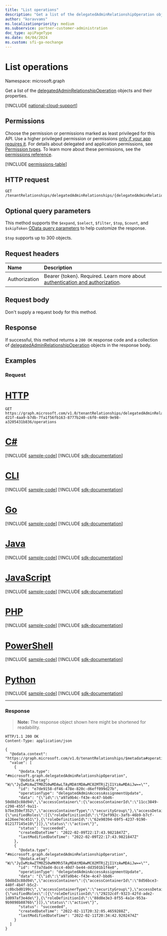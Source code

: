 ```yaml
---
title: "List operations"
description: "Get a list of the delegatedAdminRelationshipOperation objects and their properties."
author: "koravvams"
ms.localizationpriority: medium
ms.subservice: partner-customer-administration
doc_type: apiPageType
ms.date: 04/04/2024
ms.custom: sfi-ga-nochange
---
```


# List operations
Namespace: microsoft.graph

Get a list of the [delegatedAdminRelationshipOperation](../resources/delegatedadminrelationshipoperation.md) objects and their properties.

[!INCLUDE [national-cloud-support](../../includes/global-only.md)]

## Permissions
Choose the permission or permissions marked as least privileged for this API. Use a higher privileged permission or permissions [only if your app requires it](/graph/permissions-overview#best-practices-for-using-microsoft-graph-permissions). For details about delegated and application permissions, see [Permission types](/graph/permissions-overview#permission-types). To learn more about these permissions, see the [permissions reference](/graph/permissions-reference).

<!-- { "blockType": "permissions", "name": "delegatedadminrelationship_list_operations" } -->
[!INCLUDE [permissions-table](../includes/permissions/delegatedadminrelationship-list-operations-permissions.md)]

## HTTP request

<!-- {
  "blockType": "ignored"
}
-->
``` http
GET /tenantRelationships/delegatedAdminRelationships/{delegatedAdminRelationshipId}/operations
```

## Optional query parameters
This method supports the `$expand`, `$select`, `$filter`, `$top`, `$count`, and `$skipToken`  [OData query parameters](/graph/query-parameters) to help customize the response.

`$top` supports up to 300 objects.

## Request headers
|Name|Description|
|:---|:---|
|Authorization|Bearer {token}. Required. Learn more about [authentication and authorization](/graph/auth/auth-concepts).|

## Request body
Don't supply a request body for this method.

## Response

If successful, this method returns a `200 OK` response code and a collection of [delegatedAdminRelationshipOperation](../resources/delegatedadminrelationshipoperation.md) objects in the response body.

## Examples

### Request

# [HTTP](#tab/http)
<!-- {
  "blockType": "request",
  "name": "list_delegatedadminrelationshipoperation",
  "sampleKeys": ["5d027261-d21f-4aa9-b7db-7fa1f56fb163-8777b240-c6f0-4469-9e98-a3205431b836"]
}
-->
``` http
GET https://graph.microsoft.com/v1.0/tenantRelationships/delegatedAdminRelationships/5d027261-d21f-4aa9-b7db-7fa1f56fb163-8777b240-c6f0-4469-9e98-a3205431b836/operations
```

# [C#](#tab/csharp)
[!INCLUDE [sample-code](../includes/snippets/csharp/list-delegatedadminrelationshipoperation-csharp-snippets.md)]
[!INCLUDE [sdk-documentation](../includes/snippets/snippets-sdk-documentation-link.md)]

# [CLI](#tab/cli)
[!INCLUDE [sample-code](../includes/snippets/cli/list-delegatedadminrelationshipoperation-cli-snippets.md)]
[!INCLUDE [sdk-documentation](../includes/snippets/snippets-sdk-documentation-link.md)]

# [Go](#tab/go)
[!INCLUDE [sample-code](../includes/snippets/go/list-delegatedadminrelationshipoperation-go-snippets.md)]
[!INCLUDE [sdk-documentation](../includes/snippets/snippets-sdk-documentation-link.md)]

# [Java](#tab/java)
[!INCLUDE [sample-code](../includes/snippets/java/list-delegatedadminrelationshipoperation-java-snippets.md)]
[!INCLUDE [sdk-documentation](../includes/snippets/snippets-sdk-documentation-link.md)]

# [JavaScript](#tab/javascript)
[!INCLUDE [sample-code](../includes/snippets/javascript/list-delegatedadminrelationshipoperation-javascript-snippets.md)]
[!INCLUDE [sdk-documentation](../includes/snippets/snippets-sdk-documentation-link.md)]

# [PHP](#tab/php)
[!INCLUDE [sample-code](../includes/snippets/php/list-delegatedadminrelationshipoperation-php-snippets.md)]
[!INCLUDE [sdk-documentation](../includes/snippets/snippets-sdk-documentation-link.md)]

# [PowerShell](#tab/powershell)
[!INCLUDE [sample-code](../includes/snippets/powershell/list-delegatedadminrelationshipoperation-powershell-snippets.md)]
[!INCLUDE [sdk-documentation](../includes/snippets/snippets-sdk-documentation-link.md)]

# [Python](#tab/python)
[!INCLUDE [sample-code](../includes/snippets/python/list-delegatedadminrelationshipoperation-python-snippets.md)]
[!INCLUDE [sdk-documentation](../includes/snippets/snippets-sdk-documentation-link.md)]

---

### Response
>**Note:** The response object shown here might be shortened for readability.
<!-- {
  "blockType": "response",
  "truncated": true,
  "@odata.type": "Collection(microsoft.graph.delegatedAdminRelationshipOperation)"
}
-->
``` http
HTTP/1.1 200 OK
Content-Type: application/json

{
  "@odata.context": "https://graph.microsoft.com/v1.0/tenantRelationships/$metadata#operations",
  "value": [
    {
      "@odata.type": "#microsoft.graph.delegatedAdminRelationshipOperation",
      "@odata.etag": "W/\"JyIwMzAwZTM0ZS0wMDAwLTAyMDAtMDAwMC02MTRjZjI1YzAwMDAiJw==\"",
      "id": "e7de9158-df46-478e-820c-d6eff099d27b",
      "operationType": "delegatedAdminAccessAssignmentUpdate",
      "data": "{\"id\":\"a97a9b4c-f43e-4c47-bbd6-50d8d3c88d94\",\"accessContainer\":{\"accessContainerId\":\"11cc3849-c298-455f-9a11-b7be350ef352\",\"accessContainerType\":\"securityGroup\"},\"accessDetails\":{\"unifiedRoles\":[{\"roleDefinitionId\":\"f2ef992c-3afb-46b9-b7cf-a126ee74c451\"},{\"roleDefinitionId\":\"62e90394-69f5-4237-9190-012177145e10\"}]},\"status\":\"active\"}",
      "status": "succeeded",
      "createdDateTime": "2022-02-09T22:17:43.9821847Z",
      "lastModifiedDateTime": "2022-02-09T22:17:43.9821847Z"
    },
    {
      "@odata.type": "#microsoft.graph.delegatedAdminRelationshipOperation",
      "@odata.etag": "W/\"JyIwMzAwZTM0ZS0wMKMh5TAyMDAtMDAwMC02MTRjZjI1YzAwMDAiJw==\"",
      "id": "f7a7dad4-8cc4-40d7-be44-dd3501b1f4e0",
      "operationType": "delegatedAdminAccessAssignmentUpdate",
      "data": "{\"id\":\"a97a9b4c-f43e-4c47-bbd6-50d8d3c88d94\",\"accessContainer\":{\"accessContainerId\":\"8d56bce3-440f-4b4f-b5c2-cc0bcbd0199c\",\"accessContainerType\":\"securityGroup\"},\"accessDetails\":{\"unifiedRoles\":[{\"roleDefinitionId\":\"29232cdf-9323-42fd-ade2-1d097af3e4de\"},{\"roleDefinitionId\":\"88d8e3e3-8f55-4a1e-953a-9b9898b8876b\"}]},\"status\":\"active\"}",
      "status": "succeeded",
      "createdDateTime": "2022-02-11T20:32:05.4659288Z",
      "lastModifiedDateTime": "2022-02-11T20:34:42.9202474Z"
    }
  ]
}
```

